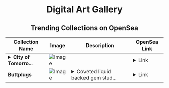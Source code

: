 <div align="center">

# Digital Art Gallery

## Trending Collections on OpenSea

| Collection Name                       | Image                                                                                     | Description                       | OpenSea Link                                                                                          |
|---------------------------------------|-------------------------------------------------------------------------------------------|-----------------------------------|--------------------------------------------------------------------------------------------------------|
| **<details><summary>City of Tomorro...</summary>City of Tomorrow</details>** | ![Image](https://i.seadn.io/s/raw/files/144f8744f3d6f0fb353098ec3272f34e.jpg?w=500&auto=format?w=200&auto=format) |  | <details><summary>Link</summary>[City of Tomorrow](https://opensea.io/collection/city-of-tomorrow-6)</details> |
| **Buttplugs** | ![Image](https://i.seadn.io/s/raw/files/200eb70f73464f5a315ec2c38e06bc9b.png?w=500&auto=format?w=200&auto=format) | <details><summary>Coveted liquid backed gem stud...</summary>Coveted liquid backed gem studded beradoge buttplugs and buttbling of vaporous nothing.</details> | <details><summary>Link</summary>[Buttplugs](https://opensea.io/collection/buttplugs-1)</details> |

</div>